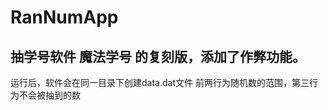 # RanNumApp
抽学号软件 魔法学号 的复刻版，添加了作弊功能。
-----------------------------------------------
运行后，软件会在同一目录下创建data.dat文件
前两行为随机数的范围，第三行为不会被抽到的数
